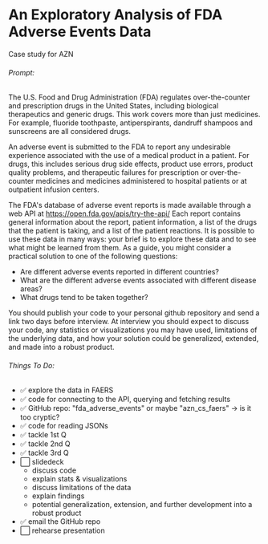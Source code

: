 # An Exploratory Analysis of FDA Adverse Events Data
Case study for AZN

###### Prompt:

The U.S. Food and Drug Administration (FDA) regulates over-the-counter and prescription drugs in the United States, including biological therapeutics and generic drugs. This work covers more than just medicines. For example, fluoride toothpaste, antiperspirants, dandruff shampoos and sunscreens are all considered drugs. 
 
An adverse event is submitted to the FDA to report any undesirable experience associated with the use of a medical product in a patient. For drugs, this includes serious drug side effects, product use errors, product quality problems, and therapeutic failures for prescription or over-the-counter medicines and medicines administered to hospital patients or at outpatient infusion centers. 
 
The FDA's database of adverse event reports is made available through a web API at https://open.fda.gov/apis/try-the-api/ Each report contains general information about the report, patient information, a list of the drugs that the patient is taking, and a list of the patient reactions.  It is possible to use these data in many ways: your brief is to explore these data and to see what might be learned from them.  As a guide, you might consider a practical solution to one of the following questions: 

- Are different adverse events reported in different countries? 
- What are the different adverse events associated with different disease areas? 
- What drugs tend to be taken together? 
 
You should publish your code to your personal github repository and send a link two days before interview.  At interview you should expect to discuss your code, any statistics or visualizations you may have used, limitations of the underlying data, and how your solution could be generalized, extended, and made into a robust product.

###### Things To Do:

- ✅ explore the data in FAERS
- ✅ code for connecting to the API, querying and fetching results
- ✅ GitHub repo: "fda_adverse_events" or maybe "azn_cs_faers" -> is it too cryptic?
- ✅ code for reading JSONs
- ✅ tackle 1st Q
- ✅ tackle 2nd Q
- ✅ tackle 3rd Q
- ⬜️ slidedeck
    - discuss code
    - explain stats & visualizations
    - discuss limitations of the data
    - explain findings
    - potential generalization, extension, and further development into a robust product
- ✅ email the GitHub repo
- ⬜️ rehearse presentation
